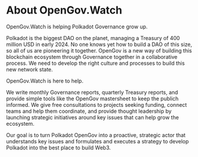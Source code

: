 # About OpenGov.Watch

OpenGov.Watch is helping Polkadot Governance grow up.

Polkadot is the biggest DAO on the planet, managing a Treasury of 400 million USD in early 2024. No one knows yet how to build a DAO of this size, so all of us are pioneering it together. OpenGov is a new way of building this blockchain ecosystem through Governance together in a collaborative process. We need to develop the right culture and processes to build this new network state.

OpenGov.Watch is here to help.

We write monthly Governance reports, quarterly Treasury reports, and provide simple tools like the OpenGov mastersheet to keep the publich informed. We give free consultations to projects seeking funding, connect teams and help them coordinate, and provide thought leadership by launching strategic initiatives around key issues that can help grow the ecosystem.

Our goal is to turn Polkadot OpenGov into a proactive, strategic actor that understands key issues and formulates and executes a strategy to develop Polkadot into the best place to build Web3.